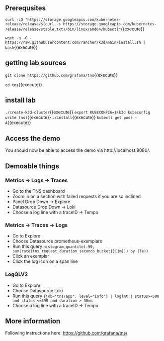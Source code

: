 ## Prerequsites

`curl -LO "https://storage.googleapis.com/kubernetes-release/release/$(curl -s https://storage.googleapis.com/kubernetes-release/release/stable.txt)/bin/linux/amd64/kubectl"`{{execute}}

`wget -q -O - https://raw.githubusercontent.com/rancher/k3d/main/install.sh | bash`{{execute}}

## getting lab sources

`git clone https://github.com/grafana/tns`{{execute}}

`cd tns`{{execute}}

## install lab

`./create-k3d-cluster`{{execute}}
`export KUBECONFIG=$(k3d kubeconfig write tns)`{{execute}}
`./install`{{execute}}
`kubectl get pods -A`{{execute}}

## Access the demo 

You should now be able to access the demo via http://localhost:8080/.


## Demoable things

### Metrics -> Logs -> Traces
- Go to the TNS dashboard
- Zoom in on a section with failed requests if you are so inclined
- Panel Drop Down -> Explore
- Datasource Drop Down -> Loki
- Choose a log line with a traceID -> Tempo

### Metrics -> Traces -> Logs
- Go to Explore
- Choose Datasource prometheus-exemplars
- Run this query `histogram_quantile(.99, sum(rate(tns_request_duration_seconds_bucket{}[1m])) by (le))`
- Click an exemplar
- Click the log icon on a span line

### LogQLV2
- Go to Explore
- Choose Datasource Loki
- Run this query `{job="tns/app", level="info"} | logfmt | status>=500 and status <=599 and duration > 50ms`
- Choose a log line with a traceID -> Tempo

## More information

Following instructions here: https://github.com/grafana/tns/
